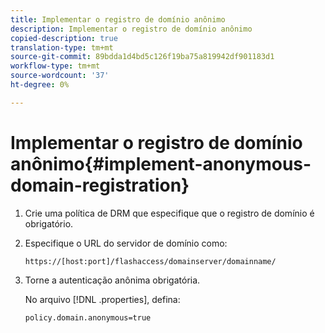 ```yaml
---
title: Implementar o registro de domínio anônimo
description: Implementar o registro de domínio anônimo
copied-description: true
translation-type: tm+mt
source-git-commit: 89bdda1d4bd5c126f19ba75a819942df901183d1
workflow-type: tm+mt
source-wordcount: '37'
ht-degree: 0%

---
```



# Implementar o registro de domínio anônimo{#implement-anonymous-domain-registration}

1. Crie uma política de DRM que especifique que o registro de domínio é obrigatório.
1. Especifique o URL do servidor de domínio como:

   ```
   https://[host:port]/flashaccess/domainserver/domainname/
   ```

1. Torne a autenticação anônima obrigatória.

   No arquivo [!DNL .properties], defina:

   ```
   policy.domain.anonymous=true 
   ```
